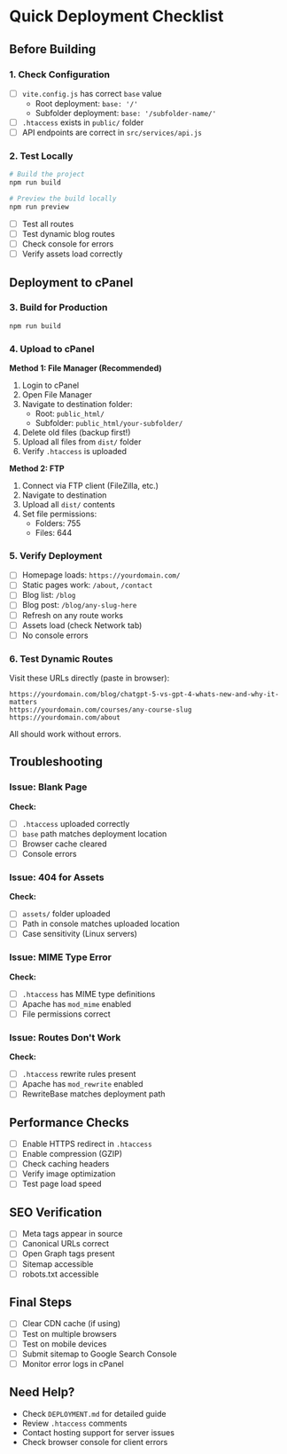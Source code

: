 # Quick Deployment Checklist

## Before Building

### 1. Check Configuration
- [ ] `vite.config.js` has correct `base` value
  - Root deployment: `base: '/'`
  - Subfolder deployment: `base: '/subfolder-name/'`
- [ ] `.htaccess` exists in `public/` folder
- [ ] API endpoints are correct in `src/services/api.js`

### 2. Test Locally
```bash
# Build the project
npm run build

# Preview the build locally
npm run preview
```
- [ ] Test all routes
- [ ] Test dynamic blog routes
- [ ] Check console for errors
- [ ] Verify assets load correctly

## Deployment to cPanel

### 3. Build for Production
```bash
npm run build
```

### 4. Upload to cPanel
**Method 1: File Manager (Recommended)**
1. Login to cPanel
2. Open File Manager
3. Navigate to destination folder:
   - Root: `public_html/`
   - Subfolder: `public_html/your-subfolder/`
4. Delete old files (backup first!)
5. Upload all files from `dist/` folder
6. Verify `.htaccess` is uploaded

**Method 2: FTP**
1. Connect via FTP client (FileZilla, etc.)
2. Navigate to destination
3. Upload all `dist/` contents
4. Set file permissions:
   - Folders: 755
   - Files: 644

### 5. Verify Deployment
- [ ] Homepage loads: `https://yourdomain.com/`
- [ ] Static pages work: `/about`, `/contact`
- [ ] Blog list: `/blog`
- [ ] Blog post: `/blog/any-slug-here`
- [ ] Refresh on any route works
- [ ] Assets load (check Network tab)
- [ ] No console errors

### 6. Test Dynamic Routes
Visit these URLs directly (paste in browser):
```
https://yourdomain.com/blog/chatgpt-5-vs-gpt-4-whats-new-and-why-it-matters
https://yourdomain.com/courses/any-course-slug
https://yourdomain.com/about
```
All should work without errors.

## Troubleshooting

### Issue: Blank Page
**Check:**
- [ ] `.htaccess` uploaded correctly
- [ ] `base` path matches deployment location
- [ ] Browser cache cleared
- [ ] Console errors

### Issue: 404 for Assets
**Check:**
- [ ] `assets/` folder uploaded
- [ ] Path in console matches uploaded location
- [ ] Case sensitivity (Linux servers)

### Issue: MIME Type Error
**Check:**
- [ ] `.htaccess` has MIME type definitions
- [ ] Apache has `mod_mime` enabled
- [ ] File permissions correct

### Issue: Routes Don't Work
**Check:**
- [ ] `.htaccess` rewrite rules present
- [ ] Apache has `mod_rewrite` enabled
- [ ] RewriteBase matches deployment path

## Performance Checks
- [ ] Enable HTTPS redirect in `.htaccess`
- [ ] Enable compression (GZIP)
- [ ] Check caching headers
- [ ] Verify image optimization
- [ ] Test page load speed

## SEO Verification
- [ ] Meta tags appear in source
- [ ] Canonical URLs correct
- [ ] Open Graph tags present
- [ ] Sitemap accessible
- [ ] robots.txt accessible

## Final Steps
- [ ] Clear CDN cache (if using)
- [ ] Test on multiple browsers
- [ ] Test on mobile devices
- [ ] Submit sitemap to Google Search Console
- [ ] Monitor error logs in cPanel

## Need Help?
- Check `DEPLOYMENT.md` for detailed guide
- Review `.htaccess` comments
- Contact hosting support for server issues
- Check browser console for client errors
